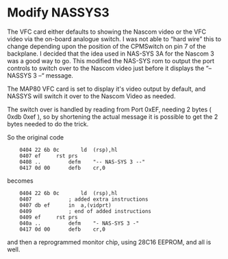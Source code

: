 # Modify NASSYS3 

The VFC card either defaults to showing the Nascom video or the VFC video via the on-board analogue switch.
I was not able to “hard wire” this to change depending upon the position of the CPMSwitch on pin 7 of the backplane.
I decided that the idea used in NAS-SYS 3A for the Nascom 3 was a good way to go. This modified the NAS-SYS rom to output the port controls to switch over to the Nascom video just before it displays the “– NASSYS 3 –“ message. 

The MAP80 VFC card is set to display it's video output by default, and NASSYS will switch it over to the Nascom Video as needed.

The switch over is handled by reading from Port 0xEF, needing 2 bytes ( 0xdb 0xef ), so by shortening the actual message it is possible to get the 2 bytes needed to do the trick. 

So the original code
``` Z80 code
    0404 22 6b 0c		ld	(rsp),hl 
    0407 ef		rst	prs 
    0408 ..			defm	"-- NAS-SYS 3 --" 
    0417 0d 00		defb	cr,0 
```
becomes
``` Z80 code
    0404 22 6b 0c		ld	(rsp),hl 
    0407			; added extra instructions  
    0407 db ef		in	a,(vidprt) 
    0409			; end of added instructions 
    0409 ef		rst	prs 
    040a ..			defm	"- NAS-SYS 3 -" 
    0417 0d 00		defb	cr,0 
```

and then a reprogrammed monitor chip, using 28C16 EEPROM, and all is well. 
